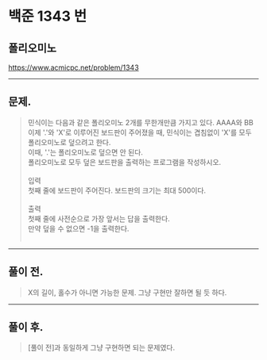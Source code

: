 # 백준 1343 번

## 폴리오미노
https://www.acmicpc.net/problem/1343
___
## 문제.
> 민식이는 다음과 같은 폴리오미노 2개를 무한개만큼 가지고 있다. AAAA와 BB </br>
> 이제 '.'와 'X'로 이루어진 보드판이 주어졌을 때, 민식이는 겹침없이 'X'를 모두 폴리오미노로 덮으려고 한다. </br>
> 이때, '.'는 폴리오미노로 덮으면 안 된다.</br>
> 폴리오미노로 모두 덮은 보드판을 출력하는 프로그램을 작성하시오.</br></br>
> 입력</br>
> 첫째 줄에 보드판이 주어진다. 보드판의 크기는 최대 500이다.</br></br>
> 출력</br>
> 첫째 줄에 사전순으로 가장 앞서는 답을 출력한다.</br>
> 만약 덮을 수 없으면 -1을 출력한다.</br></br>
___
## 풀이 전.
> X의 길이, 홀수가 아니면 가능한 문제. 그냥 구현만 잘하면 될 듯 하다.
___
## 풀이 후.
> [풀이 전]과 동일하게 그냥 구현하면 되는 문제였다.